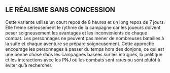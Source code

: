 ## LE RÉALISME SANS CONCESSION

Cette variante utilise un court repos de 8 heures et un long
repos de 7 jours. Elle freine sérieusement le rythme de la
campagne car les joueurs doivent peser soigneusement
les avantages et les inconvénients de chaque combat. Les
personnages ne peuvent pas mener de nombreuses batailles
à la suite et chaque aventure se prépare soigneusement.
Cette approche encourage les personnages à passer du
temps hors des donjons, ce qui est une bonne chose dans
les campagnes basées sur les intrigues, la politique et les
interactions avec les PNJ où les combats sont rares ou sont
plutôt à éviter qu’à rechercher.
